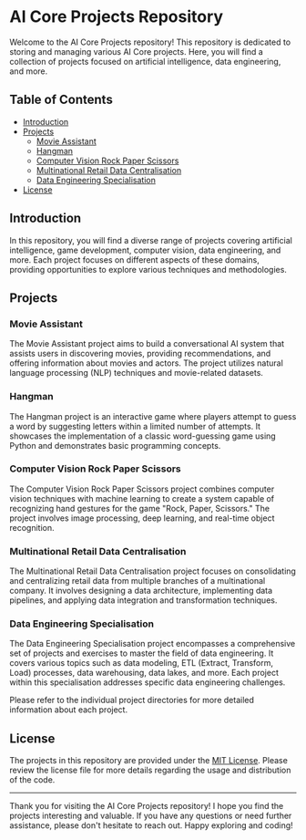 # AI Core Projects Repository

Welcome to the AI Core Projects repository! This repository is dedicated to storing and managing various AI Core projects. Here, you will find a collection of projects focused on artificial intelligence, data engineering, and more.

## Table of Contents

- [Introduction](#introduction)
- [Projects](#projects)
  - [Movie Assistant](#movie-assistant)
  - [Hangman](#hangman)
  - [Computer Vision Rock Paper Scissors](#computer-vision-rock-paper-scissors)
  - [Multinational Retail Data Centralisation](#multinational-retail-data-centralisation)
  - [Data Engineering Specialisation](#data-engineering-specialisation)
- [License](#license)

## Introduction

In this repository, you will find a diverse range of projects covering artificial intelligence, game development, computer vision, data engineering, and more. Each project focuses on different aspects of these domains, providing opportunities to explore various techniques and methodologies.

## Projects

### Movie Assistant

The Movie Assistant project aims to build a conversational AI system that assists users in discovering movies, providing recommendations, and offering information about movies and actors. The project utilizes natural language processing (NLP) techniques and movie-related datasets.

### Hangman

The Hangman project is an interactive game where players attempt to guess a word by suggesting letters within a limited number of attempts. It showcases the implementation of a classic word-guessing game using Python and demonstrates basic programming concepts.

### Computer Vision Rock Paper Scissors

The Computer Vision Rock Paper Scissors project combines computer vision techniques with machine learning to create a system capable of recognizing hand gestures for the game "Rock, Paper, Scissors." The project involves image processing, deep learning, and real-time object recognition.

### Multinational Retail Data Centralisation

The Multinational Retail Data Centralisation project focuses on consolidating and centralizing retail data from multiple branches of a multinational company. It involves designing a data architecture, implementing data pipelines, and applying data integration and transformation techniques.

### Data Engineering Specialisation

The Data Engineering Specialisation project encompasses a comprehensive set of projects and exercises to master the field of data engineering. It covers various topics such as data modeling, ETL (Extract, Transform, Load) processes, data warehousing, data lakes, and more. Each project within this specialisation addresses specific data engineering challenges.

Please refer to the individual project directories for more detailed information about each project.

## License

The projects in this repository are provided under the [MIT License](LICENSE). Please review the license file for more details regarding the usage and distribution of the code.

---

Thank you for visiting the AI Core Projects repository! I hope you find the projects interesting and valuable. If you have any questions or need further assistance, please don't hesitate to reach out. Happy exploring and coding!
